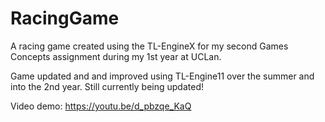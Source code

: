 # RacingGame

A racing game created using the TL-EngineX for my second Games Concepts assignment during my 1st year at UCLan.

Game updated and and improved using TL-Engine11 over the summer and into the 2nd year. Still currently being updated!

Video demo: https://youtu.be/d_pbzqe_KaQ 
